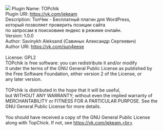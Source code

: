 <img src="https://repository-images.githubusercontent.com/85397194/d6300800-763f-11e9-93ea-34963c3f094d"></img>
Plugin Name: TOPchik<br>
Plugin URI:  https://vk.com/jekeam<br>
Description: ТопЧик - Бесплатный плагин для WordPress, <br>
             который позволяет проверить позиции сайта <br>
	     по запросам в поисковике яндекс в режиме онлайн.	     <br>
Version:     1.0.0<br>
Author:      Savinykh Aleksand (Савиных Александр Сергеевич)<br>
Author URI:  https://vk.com/sun4eese<br>
<br>
License:     GPL2<br>
TOPchik is free software: you can redistribute it and/or modify<br>
it under the terms of the GNU General Public License as published by<br>
the Free Software Foundation, either version 2 of the License, or<br>
any later version.<br>
 <br>
TOPchik is distributed in the hope that it will be useful,<br>
but WITHOUT ANY WARRANTY; without even the implied warranty of<br>
MERCHANTABILITY or FITNESS FOR A PARTICULAR PURPOSE. See the<br>
GNU General Public License for more details.<br>
 <br>
You should have received a copy of the GNU General Public License<br>
along with TopChick. If not, see https://vk.com/jekeam.<br>
